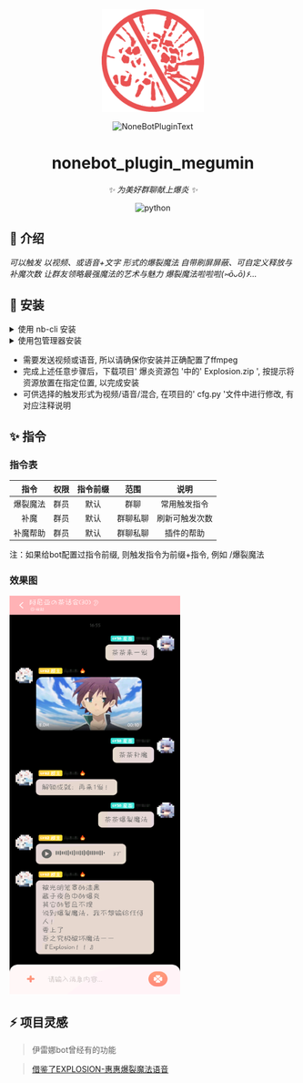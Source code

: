 <div align="center">
  <a href="https://v2.nonebot.dev/store"><img src="https://github.com/youlanan/nonebot_plugin_megumin/blob/main/img/nbp_logo.png" width="180" height="180" alt="NoneBotPluginLogo"></a>
  <br>
  <p><img src="https://github.com/A-kirami/nonebot-plugin-template/blob/resources/NoneBotPlugin.svg" width="240" alt="NoneBotPluginText"></p>
</div>

<div align="center">

# nonebot_plugin_megumin

_✨ 为美好群聊献上爆炎 ✨_


<img src="https://img.shields.io/badge/python-3.8+-blue.svg" alt="python">

</div>


## 🌱 介绍

_可以触发 以视频、或语音+文字 形式的爆裂魔法_
_自带刷屏屏蔽、可自定义释放与补魔次数_
_让群友领略最强魔法的艺术与魅力_
_爆裂魔法啦啦啦(⑅ōᴗō)۶..._

## 🔧 安装

<details>
<summary>使用 nb-cli 安装</summary>
在 nonebot2 项目的根目录下打开命令行, 输入以下指令即可安装

    施工中

</details>

<details>
<summary>使用包管理器安装</summary>
在 nonebot2 项目的插件目录下, 打开命令行, 根据你使用的包管理器, 输入相应的安装命令

<details>
<summary>pip</summary>

    pip install 施工中
</details>

打开 nonebot2 项目根目录下的 `pyproject.toml` 文件, 在 `[tool.nonebot]` 部分追加写入

    plugins = ["施工中"]

</details>

- 需要发送视频或语音, 所以请确保你安装并正确配置了ffmpeg
- 完成上述任意步骤后，下载项目' 爆炎资源包 '中的' Explosion.zip ', 按提示将资源放置在指定位置, 以完成安装
- 可供选择的触发形式为视频/语音/混合, 在项目的' cfg.py '文件中进行修改, 有对应注释说明

## ✨ 指令
### 指令表
| 指令 | 权限 | 指令前缀 | 范围 | 说明 |
|:-----:|:----:|:----:|:----:|:----:|
| 爆裂魔法 | 群员 | 默认 | 群聊 | 常用触发指令 |
| 补魔 | 群员 | 默认 | 群聊私聊 | 刷新可触发次数 |
| 补魔帮助 | 群员 | 默认 | 群聊私聊 | 插件的帮助 |

注：如果给bot配置过指令前缀, 则触发指令为前缀+指令, 例如 /爆裂魔法
### 效果图
<img src="https://github.com/youlanan/nonebot_plugin_megumin/blob/main/img/help.png" width="300" height="700" alt="效果图">

## ⚡ 项目灵感
>伊雷娜bot曾经有的功能

>[借鉴了EXPLOSION-惠惠爆裂魔法语音](https://github.com/pcrbot/Explosion)
